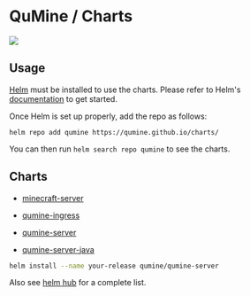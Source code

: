 # QuMine / Charts

[![](https://github.com/qumine/charts/workflows/Release%20Charts/badge.svg?branch=master)](https://github.com/qumine/charts/actions)

## Usage

[Helm](https://helm.sh) must be installed to use the charts.
Please refer to Helm's [documentation](https://helm.sh/docs/) to get started.

Once Helm is set up properly, add the repo as follows:

```console
helm repo add qumine https://qumine.github.io/charts/
```

You can then run `helm search repo qumine` to see the charts.

## Charts

* [minecraft-server](https://github.com/qumine/charts/tree/master/charts/minecraft-server)

* [qumine-ingress](https://github.com/qumine/charts/tree/master/charts/qumine-ingress)
* [qumine-server](https://github.com/qumine/charts/tree/master/charts/qumine-server)
* [qumine-server-java](https://github.com/qumine/charts/tree/master/charts/qumine-server-java)

```bash
helm install --name your-release qumine/qumine-server
```

Also see [helm hub](https://hub.helm.sh/charts/qumine) for a complete list.